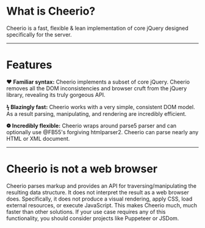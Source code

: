 # What is Cheerio?
Cheerio is a fast, flexible & lean implementation of core jQuery designed specifically for the server.

------------------------------------------------------------------------------------------------------

# Features
**❤ Familiar syntax:** Cheerio implements a subset of core jQuery. Cheerio removes all the DOM inconsistencies and browser cruft from the jQuery library, revealing its truly gorgeous API.

**ϟ Blazingly fast:** Cheerio works with a very simple, consistent DOM model. As a result parsing, manipulating, and rendering are incredibly efficient.

**❁ Incredibly flexible:** Cheerio wraps around parse5 parser and can optionally use @FB55's forgiving htmlparser2. Cheerio can parse nearly any HTML or XML document.

------------------------------------------------------------------------------------------------------

# Cheerio is not a web browser
Cheerio parses markup and provides an API for traversing/manipulating the resulting data structure. It does not interpret the result as a web browser does. Specifically, it does not produce a visual rendering, apply CSS, load external resources, or execute JavaScript. This makes Cheerio much, much faster than other solutions. If your use case requires any of this functionality, you should consider projects like Puppeteer or JSDom.